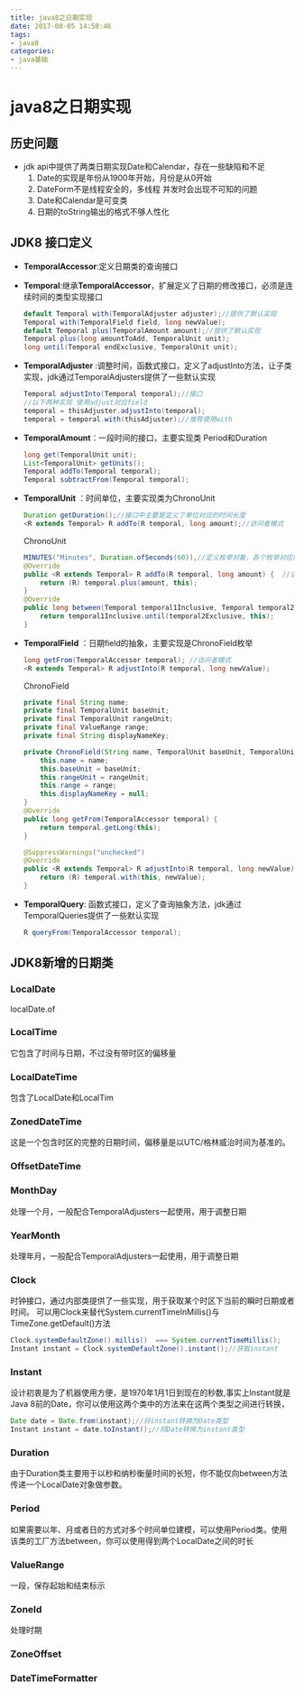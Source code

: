 ```yaml
---
title: java8之日期实现
date: 2017-08-05 14:58:46
tags:
- java8
categories:
- java基础
---
```


# java8之日期实现

## 历史问题

- jdk api中提供了两类日期实现Date和Calendar，存在一些缺陷和不足
  1. Date的实现是年份从1900年开始，月份是从0开始
  2. DateForm不是线程安全的，多线程 并发时会出现不可知的问题
  3. Date和Calendar是可变类
  4. 日期的toString输出的格式不够人性化



## JDK8 接口定义

- **TemporalAccessor**:定义日期类的查询接口

- **Temporal**:继承**TemporalAccessor**，扩展定义了日期的修改接口，必须是连续时间的类型实现接口

  ```java
  default Temporal with(TemporalAdjuster adjuster);//提供了默认实现
  Temporal with(TemporalField field, long newValue);
  default Temporal plus(TemporalAmount amount);//提供了默认实现
  Temporal plus(long amountToAdd, TemporalUnit unit);
  long until(Temporal endExclusive, TemporalUnit unit);
  ```

- **TemporalAdjuster** :调整时间，函数式接口，定义了adjustInto方法，让子类实现，jdk通过TemporalAdjusters提供了一些默认实现

  ```java
  Temporal adjustInto(Temporal temporal);//接口
  //以下两种实现 使用adjust对应field
  temporal = thisAdjuster.adjustInto(temporal);
  temporal = temporal.with(thisAdjuster);//推荐使用with
  ```

- **TemporalAmount**：一段时间的接口，主要实现类 Period和Duration

  ```java
  long get(TemporalUnit unit);
  List<TemporalUnit> getUnits();
  Temporal addTo(Temporal temporal);
  Temporal subtractFrom(Temporal temporal);
  ```

- **TemporalUnit** ：时间单位，主要实现类为ChronoUnit

  ```java
  Duration getDuration();//接口中主要是定义了单位对应的时间长度
  <R extends Temporal> R addTo(R temporal, long amount);//访问者模式
  ```

  ChronoUnit

  ```java
  MINUTES("Minutes", Duration.ofSeconds(60)),//定义枚举对象，各个枚举对应的时间长度
  @Override
  public <R extends Temporal> R addTo(R temporal, long amount) {  //访问者模式
      return (R) temporal.plus(amount, this);
  }
  @Override
  public long between(Temporal temporal1Inclusive, Temporal temporal2Exclusive) {
      return temporal1Inclusive.until(temporal2Exclusive, this);
  }
  ```

- **TemporalField** ：日期field的抽象，主要实现是ChronoField枚举
  ```java
  long getFrom(TemporalAccessor temporal); //访问者模式
  <R extends Temporal> R adjustInto(R temporal, long newValue);
  ```
  ChronoField

  ```java
  private final String name;
  private final TemporalUnit baseUnit;
  private final TemporalUnit rangeUnit;
  private final ValueRange range;
  private final String displayNameKey;
  
  private ChronoField(String name, TemporalUnit baseUnit, TemporalUnit rangeUnit, ValueRange range) {
      this.name = name;
      this.baseUnit = baseUnit;
      this.rangeUnit = rangeUnit;
      this.range = range;
      this.displayNameKey = null;
  }
  @Override
  public long getFrom(TemporalAccessor temporal) {
      return temporal.getLong(this);
  }
  
  @SuppressWarnings("unchecked")
  @Override
  public <R extends Temporal> R adjustInto(R temporal, long newValue) {
      return (R) temporal.with(this, newValue);
  }
  ```

- **TemporalQuery**: 函数式接口，定义了查询抽象方法，jdk通过TemporalQueries提供了一些默认实现

  ```java
  R queryFrom(TemporalAccessor temporal);
  ```

  

## JDK8新增的日期类

### LocalDate

localDate.of

### LocalTime

它包含了时间与日期，不过没有带时区的偏移量

### LocalDateTime

包含了LocalDate和LocalTim

###  ZonedDateTime

这是一个包含时区的完整的日期时间，偏移量是以UTC/格林威治时间为基准的。

### OffsetDateTime

### MonthDay

处理一个月，一般配合TemporalAdjusters一起使用，用于调整日期

### YearMonth

处理年月，一般配合TemporalAdjusters一起使用，用于调整日期

### Clock

时钟接口，通过内部类提供了一些实现，用于获取某个时区下当前的瞬时日期或者时间。
可以用Clock来替代System.currentTimeInMillis()与 TimeZone.getDefault()方法
```java
Clock.systemDefaultZone().millis()  === System.currentTimeMillis();
Instant instant = Clock.systemDefaultZone().instant();//获取instant
```

### Instant

设计初衷是为了机器使用方便，是1970年1月1日到现在的秒数,事实上Instant就是Java 8前的Date，你可以使用这两个类中的方法来在这两个类型之间进行转换，

```java
Date date = Date.from(instant);//将instant转换为Date类型
Instant instant = date.toInstant();//将Date转换为instant类型
```

### Duration

由于Duration类主要用于以秒和纳秒衡量时间的长短，你不能仅向between方法传递一个LocalDate对象做参数。

### Period

如果需要以年、月或者日的方式对多个时间单位建模，可以使用Period类。使用该类的工厂方法between，你可以使用得到两个LocalDate之间的时长

### ValueRange

一段，保存起始和结束标示

### ZoneId

处理时期

### ZoneOffset

### DateTimeFormatter